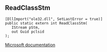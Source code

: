 ## ReadClassStm

```
[DllImport("ole32.dll", SetLastError = true)]
public static extern int ReadClassStm(
   IStream pStm,
   out Guid pclsid
);
```

[Microsoft documentation](https://docs.microsoft.com/en-us/windows/win32/api/ole2/nf-ole2-readclassstm)
